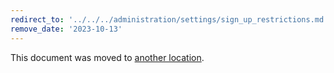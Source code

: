 ```yaml
---
redirect_to: '../../../administration/settings/sign_up_restrictions.md'
remove_date: '2023-10-13'
---
```


This document was moved to [another location](../../../administration/settings/sign_up_restrictions.md).

<!-- This redirect file can be deleted after <2023-10-13>. -->
<!-- Redirects that point to other docs in the same project expire in three months. -->
<!-- Redirects that point to docs in a different project or site (for example, link is not relative and starts with `https:`) expire in one year. -->
<!-- Before deletion, see: https://docs.gitlab.com/ee/development/documentation/redirects.html -->
